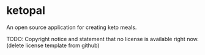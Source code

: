 # ketopal
An open source application for creating keto meals.

TODO: Copyright notice and statement that no license is available right now. (delete license template from github)
